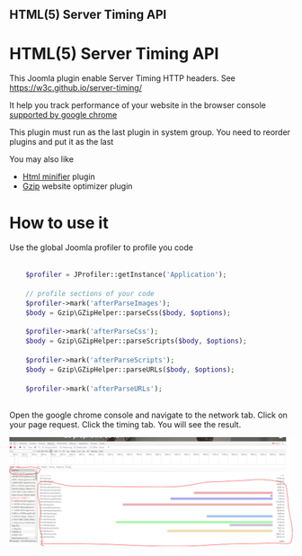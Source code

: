 HTML(5) Server Timing API
------------------------------
# HTML(5) Server Timing API

This Joomla plugin enable Server Timing HTTP headers. See https://w3c.github.io/server-timing/

It help you track performance of your website in the browser console [supported by google chrome](https://developers.google.com/web/tools/chrome-devtools/network-performance/understanding-resource-timing)

This plugin must run as the last plugin in system group. You need to reorder plugins and put it as the last

You may also like

- [Html minifier](https://github.com/tbela99/html-minifier) plugin
- [Gzip](https://github.com/tbela99/gzip) website optimizer plugin

# How to use it

Use the global Joomla profiler to profile you code

```php

    $profiler = JProfiler::getInstance('Application');

    // profile sections of your code    
    $profiler->mark('afterParseImages');
    $body = Gzip\GZipHelper::parseCss($body, $options);

    $profiler->mark('afterParseCss');
    $body = Gzip\GZipHelper::parseScripts($body, $options);
    
    $profiler->mark('afterParseScripts');
    $body = Gzip\GZipHelper::parseURLs($body, $options);

    $profiler->mark('afterParseURLs');
    
```
Open the google chrome console and navigate to the network tab. Click on your page request. Click the timing tab. You will see the result.

![screen capture](https://raw.githubusercontent.com/tbela99/server-timing/master/Capture.PNG "screen capture")
